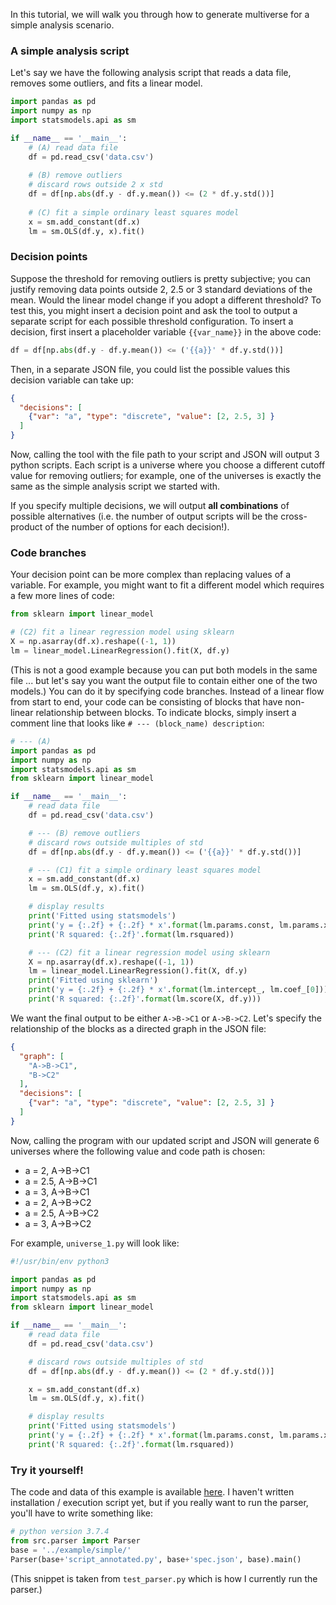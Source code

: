 In this tutorial, we will walk you through how to generate multiverse for a
simple analysis scenario.

### A simple analysis script

Let's say we have the following analysis script that reads a data file, removes
some outliers, and fits a linear model.

```python
import pandas as pd
import numpy as np
import statsmodels.api as sm

if __name__ == '__main__':
    # (A) read data file
    df = pd.read_csv('data.csv')
    
    # (B) remove outliers
    # discard rows outside 2 x std
    df = df[np.abs(df.y - df.y.mean()) <= (2 * df.y.std())]
    
    # (C) fit a simple ordinary least squares model
    x = sm.add_constant(df.x)
    lm = sm.OLS(df.y, x).fit()
```

### Decision points

Suppose the threshold for removing outliers is pretty subjective; you can
justify removing data points outside 2, 2.5 or 3 standard deviations of the
mean. Would the linear model change if you adopt a different threshold? To test
this, you might insert a decision point and ask the tool to output a
separate script for each possible threshold configuration. To insert a decision,
first insert a placeholder variable `{{var_name}}` in the above code:

```python
df = df[np.abs(df.y - df.y.mean()) <= ('{{a}}' * df.y.std())]
```

Then, in a separate JSON file, you could list the possible values this decision
variable can take up:

```json
{
  "decisions": [
    {"var": "a", "type": "discrete", "value": [2, 2.5, 3] }
  ]
}
```

Now, calling the tool with the file path to your script and JSON will output 3
python scripts. Each script is a universe where you choose a different cutoff
value for removing outliers; for example, one of the universes is exactly the
same as the simple analysis script we started with. 

If you specify multiple decisions, we will output **all combinations** of
possible alternatives (i.e. the number of output scripts will be the
cross-product of the number of options for each decision!).

### Code branches

Your decision point can be more complex than replacing values of a variable.
For example, you might want to fit a different model which requires a few more
lines of code:

```python
from sklearn import linear_model

# (C2) fit a linear regression model using sklearn
X = np.asarray(df.x).reshape((-1, 1))
lm = linear_model.LinearRegression().fit(X, df.y)
```
(This is not a good example because you can put both models in the same file ...
but let's say you want the output file to contain either one of the two models.)
You can do it by specifying code branches. Instead of a linear flow from start
to end, your code can be consisting of blocks that have non-linear relationship
between blocks. To indicate blocks, simply insert a comment line that looks like
`# --- (block_name) description`:

```python
# --- (A)
import pandas as pd
import numpy as np
import statsmodels.api as sm
from sklearn import linear_model

if __name__ == '__main__':
    # read data file
    df = pd.read_csv('data.csv')

    # --- (B) remove outliers
    # discard rows outside multiples of std
    df = df[np.abs(df.y - df.y.mean()) <= ('{{a}}' * df.y.std())]

    # --- (C1) fit a simple ordinary least squares model
    x = sm.add_constant(df.x)
    lm = sm.OLS(df.y, x).fit()

    # display results
    print('Fitted using statsmodels')
    print('y = {:.2f} + {:.2f} * x'.format(lm.params.const, lm.params.x))
    print('R squared: {:.2f}'.format(lm.rsquared))

    # --- (C2) fit a linear regression model using sklearn
    X = np.asarray(df.x).reshape((-1, 1))
    lm = linear_model.LinearRegression().fit(X, df.y)
    print('Fitted using sklearn')
    print('y = {:.2f} + {:.2f} * x'.format(lm.intercept_, lm.coef_[0]))
    print('R squared: {:.2f}'.format(lm.score(X, df.y)))
```

We want the final output to be either `A->B->C1` or `A->B->C2`.
Let's specify the relationship of the blocks as a directed graph in the
JSON file:

```json
{
  "graph": [
    "A->B->C1",
    "B->C2"
  ],
  "decisions": [
    {"var": "a", "type": "discrete", "value": [2, 2.5, 3] }
  ]
}
```
Now, calling the program with our updated script and JSON will generate 6
universes where the following value and code path is chosen:
 - a = 2, A->B->C1
 - a = 2.5, A->B->C1
 - a = 3, A->B->C1
 - a = 2, A->B->C2
 - a = 2.5, A->B->C2
 - a = 3, A->B->C2

For example, `universe_1.py` will look like:
```python
#!/usr/bin/env python3

import pandas as pd
import numpy as np
import statsmodels.api as sm
from sklearn import linear_model

if __name__ == '__main__':
    # read data file
    df = pd.read_csv('data.csv')

    # discard rows outside multiples of std
    df = df[np.abs(df.y - df.y.mean()) <= (2 * df.y.std())]

    x = sm.add_constant(df.x)
    lm = sm.OLS(df.y, x).fit()

    # display results
    print('Fitted using statsmodels')
    print('y = {:.2f} + {:.2f} * x'.format(lm.params.const, lm.params.x))
    print('R squared: {:.2f}'.format(lm.rsquared))
```

### Try it yourself!

The code and data of this example is available [here](https://github.com/uwdata/multiverse-spec/tree/master/example/simple).
I haven't written installation / execution script yet, but if you really
want to run the parser, you'll have to write something like:

```python
# python version 3.7.4
from src.parser import Parser
base = '../example/simple/'
Parser(base+'script_annotated.py', base+'spec.json', base).main()
```
(This snippet is taken from `test_parser.py` which is how I currently run
the parser.)
